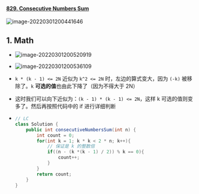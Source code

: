 #### [829. Consecutive Numbers Sum](https://leetcode-cn.com/problems/consecutive-numbers-sum/)

![image-20220301200441646](https://raw.githubusercontent.com/TWDH/Leetcode-From-Zero/pictures/img/image-20220301200441646.png)

## 1. Math

- ![image-20220301200520919](https://raw.githubusercontent.com/TWDH/Leetcode-From-Zero/pictures/img/image-20220301200520919.png)

- ![image-20220301200536109](https://raw.githubusercontent.com/TWDH/Leetcode-From-Zero/pictures/img/image-20220301200536109.png)

- `k * (k - 1) <= 2N` 近似为 `k^2 <= 2N` 时，左边的算式变大，因为 `(-k)` 被移除了。`k` **可选的值**也由此下降了（因为不得大于 2N）

- 这时我们可以向下近似为：`(k - 1) * (k - 1) <= 2N`，这样 k 可选的值则变多了。然后再按照代码中的 if 进行详细判断

- ```java
  // LC
  class Solution {
      public int consecutiveNumbersSum(int n) {
          int count = 0;
          for(int k = 1; k * k < 2 * n; k++){
              // 保证是 k 的整数倍
              if((n - (k *(k - 1) / 2)) % k == 0){
                  count++;
              }
          }
          return count;
      }
  }
  ```

























































